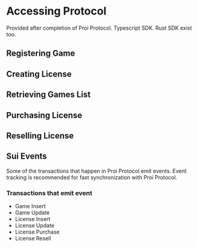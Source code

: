# Accessing Protocol
Provided after completion of Proi Protocol.
Typescript SDK. Rust SDK exist too.

## Registering Game

## Creating License

## Retrieving Games List

## Purchasing License

## Reselling License

## Sui Events
Some of the transactions that happen in Proi Protocol emit events. Event tracking is recommended for fast synchronization with Proi Protocol.
### Transactions that emit event
- Game Insert
- Game Update
- License Insert
- License Update
- License Purchase
- License Resell
